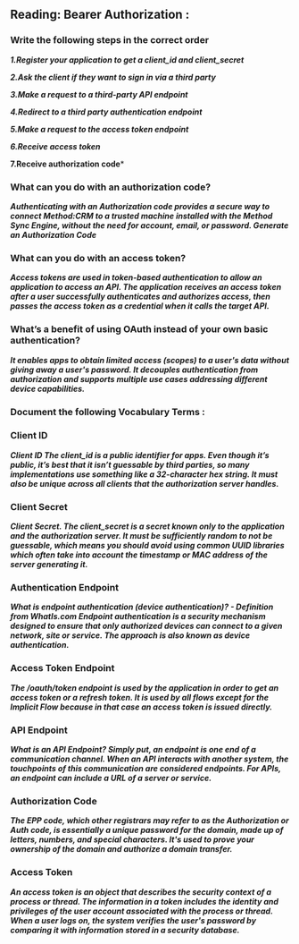 ## Reading: Bearer Authorization :

### Write the following steps in the correct order

***1.Register your application to get a client_id and client_secret***

***2.Ask the client if they want to sign in via a third party***

***3.Make a request to a third-party API endpoint***

***4.Redirect to a third party authentication endpoint***

***5.Make a request to the access token endpoint***

***6.Receive access token***

**7.Receive authorization code***

### What can you do with an authorization code?

***Authenticating with an Authorization code provides a secure way to connect Method:CRM to a trusted machine installed with the Method Sync Engine, without the need for account, email, or password. Generate an Authorization Code***

### What can you do with an access token?

***Access tokens are used in token-based authentication to allow an application to access an API. The application receives an access token after a user successfully authenticates and authorizes access, then passes the access token as a credential when it calls the target API.***

### What’s a benefit of using OAuth instead of your own basic authentication?

***It enables apps to obtain limited access (scopes) to a user's data without giving away a user's password. It decouples authentication from authorization and supports multiple use cases addressing different device capabilities.***

### Document the following Vocabulary Terms :

### Client ID

 ***Client ID The client_id is a public identifier for apps. Even though it’s public, it’s best that it isn’t guessable by third parties, so many implementations use something like a 32-character hex string. It must also be unique across all clients that the authorization server handles.*** 
  
### Client Secret

  ***Client Secret. The client_secret is a secret known only to the application and the authorization server. It must be sufficiently random to not be guessable, which means you should avoid using common UUID libraries which often take into account the timestamp or MAC address of the server generating it.***
  
### Authentication Endpoint

 ***What is endpoint authentication (device authentication)? - Definition from WhatIs.com Endpoint authentication is a security mechanism designed to ensure that only authorized devices can connect to a given network, site or service. The approach is also known as device authentication.***
 
### Access Token Endpoint

***The /oauth/token endpoint is used by the application in order to get an access token or a refresh token. It is used by all flows except for the Implicit Flow because in that case an access token is issued directly.***

### API Endpoint

***What is an API Endpoint? Simply put, an endpoint is one end of a communication channel. When an API interacts with another system, the touchpoints of this communication are considered endpoints. For APIs, an endpoint can include a URL of a server or service.***

### Authorization Code

***The EPP code, which other registrars may refer to as the Authorization or Auth code, is essentially a unique password for the domain, made up of letters, numbers, and special characters. It's used to prove your ownership of the domain and authorize a domain transfer.***

### Access Token

***An access token is an object that describes the security context of a process or thread. The information in a token includes the identity and privileges of the user account associated with the process or thread. When a user logs on, the system verifies the user's password by comparing it with information stored in a security database.***
